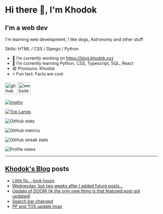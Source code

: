 # Hi there 👋, I'm Khodok

## I'm a web dev

I'm learning web development, I like dogs, Astronomy and other stuff

Skills: HTML / CSS / Django / Python

- 🔭 I’m currently working on https://blog.khodok.xyz
- 🌱 I’m currently learning Python, CSS, Typescript, SQL, React
- 😄 Pronouns: Khodok
- ⚡ Fun fact: Facts are cool

[<img src='https://cdn.jsdelivr.net/npm/simple-icons@3.0.1/icons/github.svg' alt='github' height='40'>](https://github.com/Khoding)
[<img src='https://cdn.jsdelivr.net/npm/simple-icons@3.0.1/icons/icloud.svg' alt='website' height='40'>](https://khodok.xyz)

[![trophy](https://github-profile-trophy.vercel.app/?username=Khoding)](https://github.com/ryo-ma/github-profile-trophy)

[![Top Langs](https://github-readme-stats.vercel.app/api/top-langs/?username=Khoding)](https://github.com/anuraghazra/github-readme-stats)

![GitHub stats](https://github-readme-stats.vercel.app/api?username=Khoding&show_icons=true)  

![GitHub metrics](https://metrics.lecoq.io/Khoding)  

![GitHub streak stats](https://github-readme-streak-stats.herokuapp.com/?user=Khoding)  

![Profile views](https://gpvc.arturio.dev/Khoding)  

---

## [Khodok's Blog] posts

<!-- BLOG-POST-LIST:START -->
- [Little fix... took hours](https://blog.khodok.xyz/post/little-fix-took-hours/)
- [Wednesday, but two weeks after I added future posts...](https://blog.khodok.xyz/post/wednesday-but-two-weeks-after-i-added-future-posts/)
- [Update of DOOM (jk the only new thing is that featured post got updated)](https://blog.khodok.xyz/post/featured-post-got-updated/)
- [Search bar changed](https://blog.khodok.xyz/post/search-bar-changed/)
- [PP and TOS update lmao](https://blog.khodok.xyz/post/pp-and-tos-update-lmao/)
<!-- BLOG-POST-LIST:END -->

[khodok's blog]: https://khoding.github.io/Khodirect/khoBlog "Khodok's Blog"

